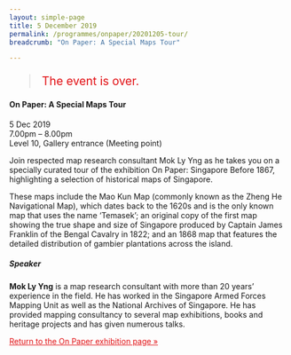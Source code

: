 ```yaml
---
layout: simple-page
title: 5 December 2019
permalink: /programmes/onpaper/20201205-tour/
breadcrumb: "On Paper: A Special Maps Tour"

---
```


<blockquote style="color: #E21216; font-size: 150%;">The event is over.</blockquote>

#### On Paper: A Special Maps Tour

5 Dec 2019<br>
7.00pm – 8.00pm<br>
Level 10, Gallery entrance (Meeting point)<br>

Join respected map research consultant Mok Ly Yng as he takes you on a specially curated tour of the exhibition On Paper: Singapore Before 1867, highlighting a selection of historical maps of Singapore.

These maps include the Mao Kun Map (commonly known as the Zheng He Navigational Map), which dates back to the 1620s and is the only known map that uses the name ‘Temasek’; an original copy of the first map showing the true shape and size of Singapore produced by Captain James Franklin of the Bengal Cavalry in 1822; and an 1868 map that features the detailed distribution of gambier plantations across the island.

##### Speaker<br>
__Mok Ly Yng__ is a map research consultant with more than 20 years’ experience in the field. He has worked in the Singapore Armed Forces Mapping Unit as well as the National Archives of Singapore. He has provided
mapping consultancy to several map exhibitions, books and heritage projects and has given numerous talks.


<a href="/exhibitions/past-exhibitions/onpaper/" style="color:#E21216;">Return to the On Paper exhibition page &#187;</a>
